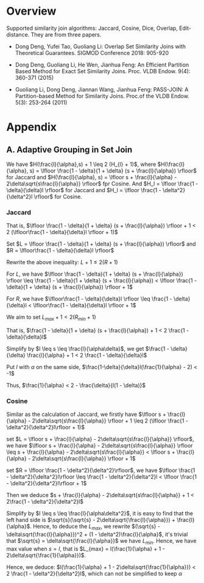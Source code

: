 # Overview
Supported similarity join algorithms: Jaccard, Cosine, Dice, Overlap, Edit-distance. They are from three papers.

- Dong Deng, Yufei Tao, Guoliang Li: Overlap Set Similarity Joins with Theoretical Guarantees. SIGMOD Conference 2018: 905-920 

- Dong Deng, Guoliang Li, He Wen, Jianhua Feng: An Efficient Partition Based Method for Exact Set Similarity Joins. Proc. VLDB Endow. 9(4): 360-371 (2015) 

- Guoliang Li, Dong Deng, Jiannan Wang, Jianhua Feng: PASS-JOIN: A Partition-based Method for Similarity Joins. Proc.of the VLDB Endow. 5(3): 253-264 (2011)

# Appendix

## A. Adaptive Grouping in Set Join

We have $H(\frac{l}{\alpha},s) + 1 \leq 2 (H_{l} + 1)$, where $H(\frac{l}{\alpha}, s) = \lfloor \frac{1 - \delta}{1 + \delta} (s + \frac{l}{\alpha}) \rfloor$ for Jaccard and $H(\frac{l}{\alpha}, s) = \lfloor s + \frac{l}{\alpha} - 2\delta\sqrt{s\frac{l}{\alpha}} \rfloor$ fpr Cosine. And $H_l = \lfloor \frac{1 - \delta}{\delta}l \rfloor$ for Jaccard and $H_l = \lfloor \frac{1 - \delta^2}{\delta^2}l \rfloor$ for Cosine.

### Jaccard

That is, $\lfloor \frac{1 - \delta}{1 + \delta} (s + \frac{l}{\alpha}) \rfloor + 1 < 2 (\lfloor\frac{1 - \delta}{\delta}l \rfloor + 1)$

Set $L = \lfloor \frac{1 - \delta}{1 + \delta} (s + \frac{l}{\alpha}) \rfloor$ and $R = \lfloor\frac{1 - \delta}{\delta}l \rfloor$

Rewrite the above inequality: $L + 1 \leq 2(R + 1)$

For $L$, we have $\lfloor \frac{1 - \delta}{1 + \delta} (s + \frac{l}{\alpha}) \rfloor \leq \frac{1 - \delta}{1 + \delta} (s + \frac{l}{\alpha}) < \lfloor \frac{1 - \delta}{1 + \delta} (s + \frac{l}{\alpha}) \rfloor + 1$

For $R$, we have $\lfloor\frac{1 - \delta}{\delta}l \rfloor \leq \frac{1 - \delta}{\delta}l < \lfloor\frac{1 - \delta}{\delta}l \rfloor + 1$

We aim to set $L_{max} + 1 < 2(R_{min} + 1)$

That is, $\frac{1 - \delta}{1 + \delta} (s + \frac{l}{\alpha}) + 1 < 2 \frac{1 - \delta}{\delta}l$

Simplify by $l \leq s \leq \frac{l}{\alpha\delta}$, we get $\frac{1 - \delta}{\delta} \frac{l}{\alpha} + 1 < 2 \frac{1 - \delta}{\delta}l$

Put $l$ with $\alpha$ on the same side, $\frac{1-\delta}{\delta}l(\frac{1}{\alpha} - 2) < -1$

Thus, $\frac{1}{\alpha} < 2 - \frac{\delta}{l(1 - \delta)}$

### Cosine
Similar as the calculation of Jaccard, we firstly have $\lfloor s + \frac{l}{\alpha} - 2\delta\sqrt{s\frac{l}{\alpha}} \rfloor + 1 \leq 2 (\lfloor \frac{1 - \delta^2}{\delta^2}l\rfloor + 1)$

set $L = \lfloor s + \frac{l}{\alpha} - 2\delta\sqrt{s\frac{l}{\alpha}} \rfloor$, we have $\lfloor s + \frac{l}{\alpha} - 2\delta\sqrt{s\frac{l}{\alpha}} \rfloor \leq s + \frac{l}{\alpha} - 2\delta\sqrt{s\frac{l}{\alpha}} < \lfloor s + \frac{l}{\alpha} - 2\delta\sqrt{s\frac{l}{\alpha}} \rfloor + 1$

set $R = \lfloor \frac{1 - \delta^2}{\delta^2}\rfloor$, we have $\lfloor \frac{1 - \delta^2}{\delta^2}l\rfloor \leq \frac{1 - \delta^2}{\delta^2}l < \lfloor \frac{1 - \delta^2}{\delta^2}l\rfloor + 1$

Then we deduce $s + \frac{l}{\alpha} - 2\delta\sqrt{s\frac{l}{\alpha}} + 1 < 2\frac{1 - \delta^2}{\delta^2}l$

Simplify by $l \leq s \leq \frac{l}{\alpha\delta^2}$, it is easy to find that the left hand side is $\sqrt{s}(\sqrt{s} - 2\delta\sqrt{\frac{l}{\alpha}}) + \frac{l}{\alpha}$. Hence, to deduce the $L_{max}$, we rewrite $(\sqrt{s} - \delta\sqrt{\frac{l}{\alpha}})^2 + (1 - \delta^2)\frac{l}{\alpha}$, it's trivial that $\sqrt{s} = \delta\sqrt{\frac{l}{\alpha}}$ we have $L_{min}$. Hence, we have max value when $s = l$, that is $L_{max} = l(\frac{1}{\alpha} + 1 - 2\delta\sqrt{\frac{1}{\alpha}})$.

Hence, we deduce: $l(\frac{1}{\alpha} + 1 - 2\delta\sqrt{\frac{1}{\alpha}}) < 2 \frac{1 - \delta^2}{\delta^2}l$, which can not be simplified to keep $\alpha$
